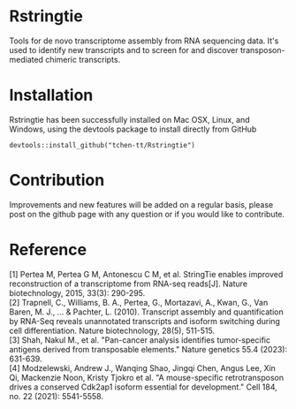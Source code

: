 # Rstringtie
Tools for de novo transcriptome assembly from RNA sequencing data. It's used to identify new transcripts and to screen for and discover transposon-mediated chimeric transcripts.
 
# Installation
Rstringtie has been successfully installed on Mac OSX, Linux, and Windows, using the devtools package to install directly from GitHub

```
devtools::install_github("tchen-tt/Rstringtie")
```

# Contribution
Improvements and new features will be added on a regular basis, please post on the github page with any question or if you would like to contribute.


# Reference
\[1\] Pertea M, Pertea G M, Antonescu C M, et al. StringTie enables improved reconstruction of a transcriptome from RNA-seq reads[J]. Nature biotechnology, 2015, 33(3): 290-295.  
\[2\] Trapnell, C., Williams, B. A., Pertea, G., Mortazavi, A., Kwan, G., Van Baren, M. J., ... & Pachter, L. (2010). Transcript assembly and quantification by RNA-Seq reveals unannotated transcripts and isoform switching during cell differentiation. Nature biotechnology, 28(5), 511-515.  
\[3\] Shah, Nakul M., et al. "Pan-cancer analysis identifies tumor-specific antigens derived from transposable elements." Nature genetics 55.4 (2023): 631-639.  
\[4\] Modzelewski, Andrew J., Wanqing Shao, Jingqi Chen, Angus Lee, Xin Qi, Mackenzie Noon, Kristy Tjokro et al. "A mouse-specific retrotransposon drives a conserved Cdk2ap1 isoform essential for development." Cell 184, no. 22 (2021): 5541-5558. 